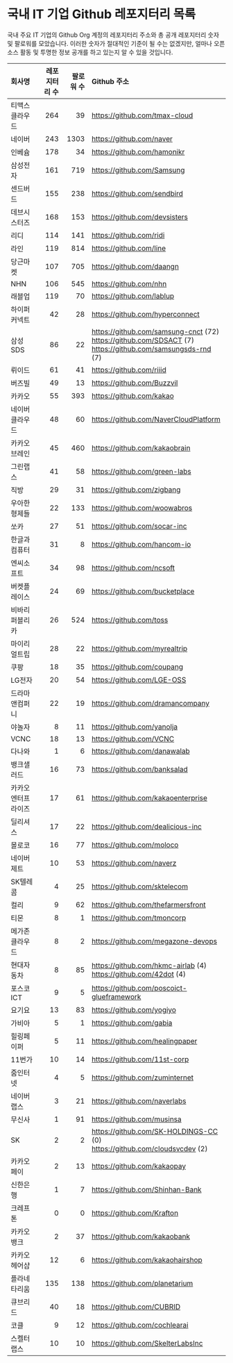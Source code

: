 # 국내 IT 기업 Github 레포지터리 목록
국내 주요 IT 기업의 Github Org 계정의 레포지터리 주소와 총 공개 레포지터리 숫자 및 팔로워를 모았습니다. 이러한 숫자가 절대적인 기준이 될 수는 없겠지만, 얼마나 오픈 소스 활동 및 투명한 정보 공개를 하고 있는지 알 수 있을 것입니다.

<!-- MARKDOWN_TABLE(GITHUB): START -->

| **회사명** | **레포지터리 수** | **팔로워 수** | **Github 주소** |
|:---|---:|---:|:---|
| 티맥스클라우드 | 264 | 39 | https://github.com/tmax-cloud |
| 네이버 | 243 | 1303 | https://github.com/naver |
| 인베슘 | 178 | 34 | https://github.com/hamonikr |
| 삼성전자 | 161 | 719 | https://github.com/Samsung |
| 센드버드 | 155 | 238 | https://github.com/sendbird |
| 데브시스터즈 | 168 | 153 | https://github.com/devsisters |
| 리디 | 114 | 141 | https://github.com/ridi |
| 라인 | 119 | 814 | https://github.com/line |
| 당근마켓 | 107 | 705 | https://github.com/daangn |
| NHN | 106 | 545 | https://github.com/nhn |
| 래블업 | 119 | 70 | https://github.com/lablup |
| 하이퍼커넥트 | 42 | 28 | https://github.com/hyperconnect |
| 삼성SDS | 86 | 22 | https://github.com/samsung-cnct (72)<br />https://github.com/SDSACT (7)<br />https://github.com/samsungsds-rnd (7) |
| 뤼이드 | 61 | 41 | https://github.com/riiid |
| 버즈빌 | 49 | 13 | https://github.com/Buzzvil |
| 카카오 | 55 | 393 | https://github.com/kakao |
| 네이버클라우드 | 48 | 60 | https://github.com/NaverCloudPlatform |
| 카카오브레인 | 45 | 460 | https://github.com/kakaobrain |
| 그린랩스 | 41 | 58 | https://github.com/green-labs |
| 직방 | 29 | 31 | https://github.com/zigbang |
| 우아한형제들 | 22 | 133 | https://github.com/woowabros |
| 쏘카 | 27 | 51 | https://github.com/socar-inc |
| 한글과컴퓨터 | 31 | 8 | https://github.com/hancom-io |
| 엔씨소프트 | 34 | 98 | https://github.com/ncsoft |
| 버켓플레이스 | 24 | 69 | https://github.com/bucketplace |
| 비바리퍼블리카 | 26 | 524 | https://github.com/toss |
| 마이리얼트립 | 28 | 22 | https://github.com/myrealtrip |
| 쿠팡 | 18 | 35 | https://github.com/coupang |
| LG전자 | 20 | 54 | https://github.com/LGE-OSS |
| 드라마앤컴퍼니 | 22 | 19 | https://github.com/dramancompany |
| 야놀자 | 8 | 11 | https://github.com/yanolja |
| VCNC | 18 | 13 | https://github.com/VCNC |
| 다나와 | 1 | 6 | https://github.com/danawalab |
| 뱅크샐러드 | 16 | 73 | https://github.com/banksalad |
| 카카오엔터프라이즈 | 17 | 61 | https://github.com/kakaoenterprise |
| 딜리셔스 | 17 | 22 | https://github.com/dealicious-inc |
| 몰로코 | 16 | 77 | https://github.com/moloco |
| 네이버제트 | 10 | 53 | https://github.com/naverz |
| SK텔레콤 | 4 | 25 | https://github.com/sktelecom |
| 컬리 | 9 | 62 | https://github.com/thefarmersfront |
| 티몬 | 8 | 1 | https://github.com/tmoncorp |
| 메가존클라우드 | 8 | 2 | https://github.com/megazone-devops |
| 현대자동차 | 8 | 85 | https://github.com/hkmc-airlab (4)<br />https://github.com/42dot (4) |
| 포스코ICT | 9 | 5 | https://github.com/poscoict-glueframework |
| 요기요 | 13 | 83 | https://github.com/yogiyo |
| 가비아 | 5 | 1 | https://github.com/gabia |
| 힐링페이퍼 | 5 | 11 | https://github.com/healingpaper |
| 11번가 | 10 | 14 | https://github.com/11st-corp |
| 줌인터넷 | 4 | 5 | https://github.com/zuminternet |
| 네이버랩스 | 3 | 21 | https://github.com/naverlabs |
| 무신사 | 1 | 91 | https://github.com/musinsa |
| SK | 2 | 2 | https://github.com/SK-HOLDINGS-CC (0)<br />https://github.com/cloudsvcdev (2) |
| 카카오페이 | 2 | 13 | https://github.com/kakaopay |
| 신한은행 | 1 | 7 | https://github.com/Shinhan-Bank |
| 크레프톤 | 0 | 0 | https://github.com/Krafton |
| 카카오뱅크 | 2 | 37 | https://github.com/kakaobank |
| 카카오헤어샵 | 12 | 6 | https://github.com/kakaohairshop |
| 플라네타리움 | 135 | 138 | https://github.com/planetarium |
| 큐브리드 | 40 | 18 | https://github.com/CUBRID |
| 코클 | 9 | 12 | https://github.com/cochlearai |
| 스켈터랩스 | 10 | 10 | https://github.com/SkelterLabsInc |

<!-- MARKDOWN_TABLE(GITHUB): END -->
